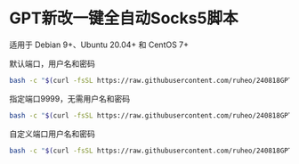 # GPT新改一键全自动Socks5脚本
适用于 Debian 9+、Ubuntu 20.04+ 和 CentOS 7+ 

默认端口，用户名和密码
```bash
bash -c "$(curl -fsSL https://raw.githubusercontent.com/ruheo/240818GPTchanges5/main/socks5.sh)"
```

指定端口9999，无需用户名和密码
```bash
bash -c "$(curl -fsSL https://raw.githubusercontent.com/ruheo/240818GPTchanges5/main/socks5.sh) 9999 noauth"
```

自定义端口用户名和密码
```bash
bash -c "$(curl -fsSL https://raw.githubusercontent.com/ruheo/240818GPTchanges5/main/socks5.sh) 端口 用户名 密码"
```
